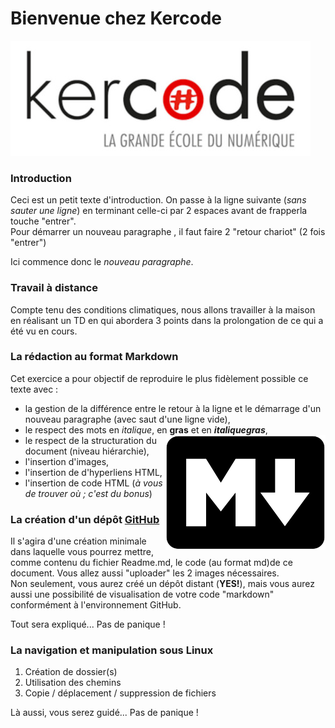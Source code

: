 # Bienvenue  chez Kercode
![Logo Kercode](images/kercode.jpg)

### Introduction
Ceci est un petit texte d'introduction. On passe à la ligne suivante (*sans sauter une ligne*) en terminant celle-ci
par 2 espaces avant de frapperla touche "entrer".  
Pour démarrer un nouveau paragraphe , il faut faire 2 "retour chariot" (2 fois "entrer")  

Ici commence donc le *nouveau paragraphe*.

### Travail à distance

Compte tenu des conditions climatiques, nous allons travailler à la maison en réalisant un TD en qui abordera 3
points dans la prolongation de ce qui a été vu en cours.  

### La rédaction au format Markdown

Cet exercice a pour objectif de reproduire le plus fidèlement possible ce
texte avec :

* la gestion de la différence entre le retour à la ligne et le démarrage
d'un nouveau paragraphe (avec saut d'une ligne vide),
* le respect des mots en *italique*, en **gras** et en **_italiquegras_**,<img style="float: right;" src="images/markdown.png">
* le respect de la structuration du document (niveau hiérarchie),
* l'insertion d'images,
* l'insertion de d'hyperliens HTML,
* l'insertion de code HTML (*à vous de trouver où ; c'est du bonus*)  


### La création d'un dépôt [GitHub](https://github.com/)  

Il s'agira d'une création minimale dans laquelle vous pourrez mettre, comme contenu du fichier Readme.md, le
code (au format md)de ce document. Vous allez aussi "uploader" les 2 images nécessaires.  
Non seulement, vous aurez créé un dépôt distant (**YES!**), mais vous aurez aussi une possibilité de visualisation
de votre code "markdown" conformément à l'environnement GitHub.  

Tout sera expliqué... Pas de panique !  

### La navigation et manipulation sous Linux  

1. Création de dossier(s)
2. Utilisation des chemins
3. Copie / déplacement / suppression de fichiers  

Là aussi, vous serez guidé... Pas de panique !
